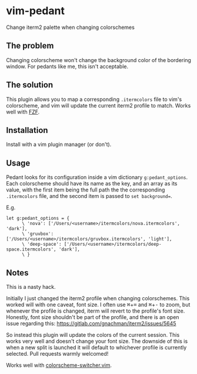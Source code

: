 # vim-pedant
Change iterm2 palette when changing colorschemes

## The problem
Changing colorscheme won't change the background color of the bordering window. For pedants like me, this isn't acceptable.

## The solution
This plugin allows you to map a corresponding `.itermcolors` file to vim's colorscheme, and vim will update the current iterm2 profile to match. Works well with [FZF](https://github.com/junegunn/fzf).

## Installation
Install with a vim plugin manager (or don't).

## Usage
Pedant looks for its configuration inside a vim dictionary `g:pedant_options`. Each colorscheme should have its name as the key, and an array as its value, with the first item being the full path the the corresponding `.itermcolors` file, and the second item is passed to `set background=`.

E.g.
```vim
let g:pedant_options = {
      \ 'nova': ['/Users/<username>/itermcolors/nova.itermcolors', 'dark'],
      \ 'gruvbox': ['/Users/<username>/itermcolors/gruvbox.itermcolors', 'light'],
      \ 'deep-space': ['/Users/<username>/itermcolors/deep-space.itermcolors', 'dark'],
      \ }
```

## Notes
This is a nasty hack.

Initially I just changed the iterm2 profile when changing colorschemes. This worked will with one caveat, font size. I often use <kbd>⌘</kbd>+<kbd>=</kbd> and <kbd>⌘</kbd>+<kbd>-</kbd> to zoom, but whenever the profile is changed, iterm will revert to the profile's font size. Honestly, font size shouldn't be part of the profile, and there is an open issue regarding this: https://gitlab.com/gnachman/iterm2/issues/5645

So instead this plugin will update the colors of the current session. This works very well and doesn't change your font size. The downside of this is when a new split is launched it will default to whichever profile is currently selected. Pull requests warmly welcomed!

Works well with [colorscheme-switcher.vim](http://peterodding.com/code/vim/colorscheme-switcher/).
